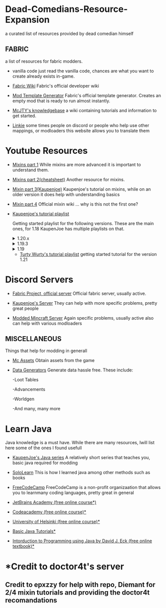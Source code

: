 # Dead-Comedians-Resource-Expansion

a curated list of resources provided by dead comedian himself

## FABRIC

a list of resources for fabric modders.


- vanilla code
    just read the vanilla code, chances are what you want to create already exists in-game.

- [Fabric Wiki](https://docs.fabricmc.net/develop/)
  Fabric's official developer wiki

- [Mod Template Generator](https://fabricmc.net/develop/template/)
  Fabric's official template generator. Creates an empty mod that is ready to run almost instantly.

- [McJTY's knowledgebase](https://www.mcjty.eu/docs/intro)
    a wiki containing tutorials and information to get started.

- [Linkie](https://linkie.shedaniel.dev/mappings?namespace=mojang_srg&version=1.20.1&search=addAdditionalSaveData&translateMode=ns&translateAs=yarn)
    some times people on discord or people who help use other mappings, or modloaders this website allows you to translate them


# Youtube Resources

- [Mixins part 1](https://youtu.be/HQUkWjMWTik?si=Imrb210v_6h3R1YT)
    While mixins are more advanced it is important to understand them.

- [Mixins part 2(cheatsheet)](https://github.com/2xsaiko/mixin-cheatsheet)
    Another resource for mixins.

- [Mixin part 3(Kaupenjoe)](https://www.youtube.com/watch?v=U7j4bl_UAII)
     Kaupenjoe's tutorial on mixins, while on an older version it does help with understanding basics

- [Mixin part 4](https://github.com/SpongePowered/Mixin/wiki)
     Official mixin wiki ... why is this not the first one?


- [Kaupenjoe's tutorial playlist](https://www.youtube.com/watch?v=0Pr_iHlVKsI&list=PLKGarocXCE1EO43Dlf5JGh7Yk-kRAXUEJ&pp=iAQB)

    Getting started playlist for the following versions. These are the main ones, for 1.18 KaupenJoe has multiple playlists on that.

	<details>
	<summary>1.20.x</summary>
	<br>
	https://www.youtube.com/watch?v=0Pr_iHlVKsI&list=PLKGarocXCE1EO43Dlf5JGh7Yk-kRAXUEJ&pp=iAQB
	</details>
  

	<details>
	<summary>1.19.3</summary>
	<br>
	https://www.youtube.com/watch?v=Y05DNiXfru0&list=PLKGarocXCE1EMYzuBUTYjHnFeBrRFbesk&pp=iAQB
	</details>

	<details>
	<summary>1.19</summary>
	<br>
	https://www.youtube.com/watch?v=RSqSZoJQXvg&list=PLKGarocXCE1EeLZggaXPJaARxnAbUD8Y_&pp=iAQB
	</details>


  - [Turty Wurty's tutorial playlist](https://www.youtube.com/watch?v=W7JFbcQzCA4&list=PLaevjqy3XufZ5qFgfd-XnNgoiXynSZLZy&pp=iAQB) 
        getting started tutorial for the version 1.21

# Discord Servers

- [Fabric Project, official server]()
     Official fabric server, usually active.


- [Kaupenjoe's Server](https://discord.gg/kaupenjoe)
     They can help with more specific problems, pretty great people

- [Modded Mincraft Server](https://discord.gg/moddedmc)
      Again specific problems, usually active also can help with various modloaders

## MISCELLANEOUS

Things that help for modding in generall


- [Mc Assets](https://mcasset.cloud/1.20.1/)
    Obtain assets from the game

- [Data Generators](https://misode.github.io)
    Generate data hassle free. These include:
  
	-Loot Tables
  
  	-Advancements
  
 	-Worldgen
  
  	-And many, many more


# Learn Java
Java knowledge is a must have. While there are many resources, Iwill list here some of the ones I found usefull

- [KaupenJoe's Java series](https://www.youtube.com/watch?v=G1ifRRtJm7w&list=PLKGarocXCE1Egp6soRNlflWJWc44sau40&pp=iAQB)
   A relatively short series that teaches you, basic java required for modding

- [SoloLearn](https://www.sololearn.com/en/learn/courses/java-introduction)
   This is how I learned java among other methods such as books

- [FreeCodeCamp](https://www.freecodecamp.org/news/learn-java-free-java-courses-for-beginners/)
   FreeCodeCamp is  a non-profit organizaation that allows you to learnmany coding languages, pretty great in general

- [JetBrains Academy (free online course*)](https://www.jetbrains.com/academy)

- [Codeacademy (free online course)*](https://www.codecademy.com/learn/learn-java)

- [University of Helsinki (free online course)*](https://java-programming.mooc.fi/)

- [Basic Java Tutorials*](https://docs.oracle.com/javase/tutorial)

- [Intorduction to Programming using Java by David J. Eck (free online textbook)*](http://math.hws.edu/javanotes)





# *Credit to doctor4t's server
## Credit to epxzzy for help with repo, Diemant for 2/4 mixin tutorials and providing the doctor4t recomandations


